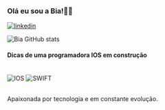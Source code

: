 
### Olá eu sou a Bia!🖐🏼
[![linkedin](	https://img.shields.io/badge/LinkedIn-0077B5?style=for-the-badge&logo=linkedin&logoColor=white)](https://www.linkedin.com/in/beatriz-de-morais-souza-b508372b7?utm_source=share&utm_campaign=share_via&utm_content=profile&utm_medium=ios_app)

![Bia GitHub stats](https://github-readme-stats.vercel.app/api?username=biaincode&show_icons=dracula)

#### Dicas de uma programadora IOS em construção
<div style=”display: inline_block”><br/>
<img/align="center" alt="IOS" src="https://img.shields.io/badge/iOS-000000?style=for-the-badge&logo=ios&logoColor=white" />
<img/align="center" alt="SWIFT" src="https://img.shields.io/badge/Swift-FA7343?style=for-the-badge&logo=swift&logoColor=white" />
</div><br/>

Apaixonada por tecnologia e em constante evolução.



